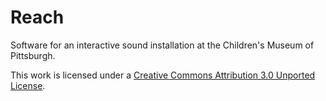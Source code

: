 Reach
=====

Software for an interactive sound installation at the Children's Museum of Pittsburgh.

This work is licensed under a [Creative Commons Attribution 3.0 Unported License](http://creativecommons.org/licenses/by/3.0/).
